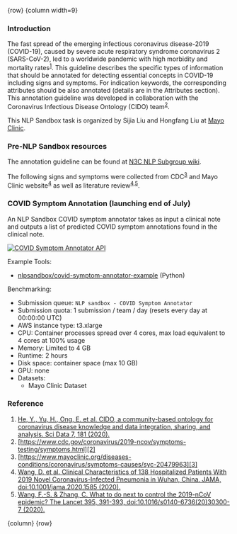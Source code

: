 <!-- markdownlint-disable-next-line first-line-h1 -->
{row}
{column width=9}

### Introduction

The fast spread of the emerging infectious coronavirus disease-2019 (COVID-19), caused by severe acute respiratory syndrome coronavirus 2 (SARS-CoV-2), led to a worldwide pandemic with high morbidity and mortality rates<sup>[1][1]</sup>. This guideline describes the specific types of information that should be annotated for detecting essential concepts in COVID-19 including signs and symptoms. For indication keywords, the corresponding attributes should be also annotated (details are in the Attributes section). This annotation guideline was developed in collaboration with the Coronavirus Infectious Disease Ontology (CIDO) team<sup>[2][2]</sup>.

This NLP Sandbox task is organized by Sijia Liu and Hongfang Liu at [Mayo Clinic].

### Pre-NLP Sandbox resources

The annotation guideline can be found at [N3C NLP Subgroup wiki].

The following signs and symptoms were collected from CDC<sup>[3][3]</sup> and Mayo Clinic website<sup>[4][4]</sup> as well as literature review<sup>[4][4],[5][5]</sup>.

### COVID Symptom Annotation (launching end of July)

An NLP Sandbox COVID symptom annotator takes as input a clinical note and outputs a list of predicted COVID symptom annotations found in the clinical note.

[![COVID Symptom Annotator API](https://img.shields.io/badge/OpenAPI-Open_NLP_Tool_Specification-plop?color=94398d&labelColor=555555&logoColor=ffffff&style=for-the-badge&logo=openapi-initiative&label=)][covid-symptom-annotator-api]

Example Tools:

- [nlpsandbox/covid-symptom-annotator-example] (Python)

Benchmarking:

- Submission queue: `NLP sandbox - COVID Symptom Annotator`
- Submission quota: 1 submission / team / day (resets every day at 00:00:00 UTC)
- AWS instance type: t3.xlarge
- CPU: Container processes spread over 4 cores, max load equivalent to 4 cores at 100% usage
- Memory: Limited to 4 GB
- Runtime: 2 hours
- Disk space: container space (max 10 GB)
- GPU: none
- Datasets:
    - Mayo Clinic Dataset

### Reference

1. [He, Y., Yu, H., Ong, E. et al. CIDO, a community-based ontology for coronavirus disease knowledge and data integration, sharing, and analysis. Sci Data 7, 181 (2020).][1]
2. [https://www.cdc.gov/coronavirus/2019-ncov/symptoms-testing/symptoms.html][2]
3. [https://www.mayoclinic.org/diseases-conditions/coronavirus/symptoms-causes/syc-20479963][3]
4. [Wang, D. et al. Clinical Characteristics of 138 Hospitalized Patients With 2019 Novel Coronavirus-Infected Pneumonia in Wuhan, China. JAMA, doi:10.1001/jama.2020.1585 (2020).][4]
5. [Wang, F.-S. & Zhang, C. What to do next to control the 2019-nCoV epidemic? The Lancet 395, 391-393, doi:10.1016/s0140-6736(20)30300-7 (2020).][5]

{column} {row}


<!-- Images -->

<!-- Links -->

[1]: https://doi.org/10.1038/s41597-020-0523-6
[2]: https://www.cdc.gov/coronavirus/2019-ncov/symptoms-testing/symptoms.html
[3]: https://www.mayoclinic.org/diseases-conditions/coronavirus/symptoms-causes/syc-20479963
[4]: https://doi.org/10.1001/jama.2020.1585
[5]: https://doi.org/10.1016/s0140-6736(20)30300-7
[N3C NLP Subgroup wiki]: https://github.com/OHNLP/N3C-NLP-Documentation/wiki
[nlpsandbox/covid-symptom-annotator-example]: https://github.com/nlpsandbox/covid-symptom-annotator-example
[covid-symptom-annotator-api]: https://nlpsandbox.github.io/nlpsandbox-schemas/covid-symptom-annotator/latest/docs/
[Mayo Clinic]: https://www.mayoclinic.org/
